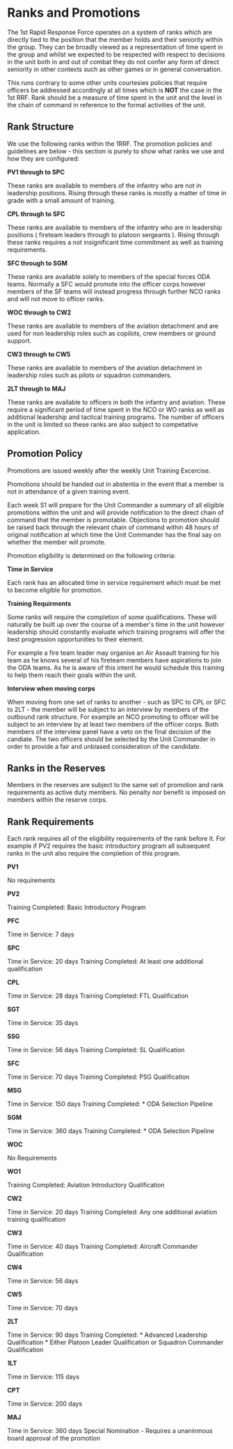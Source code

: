 Ranks and Promotions
======================

The 1st Rapid Response Force operates on a system of ranks which are directly tied to the position that the member holds and their seniority within the group. They can be broadly viewed as a representation of time spent in the group and whilst we expected to be respected with respect to decisions in the unit both in and out of combat they do not confer any form of direct seniority in other contexts such as other games or in general conversation.

This runs contrary to some other units courtesies policies that require officers be addressed accordingly at all times which is **NOT** the case in the 1st RRF. Rank should be a measure of time spent in the unit and the level in the chain of command in reference to the formal activities of the unit.

Rank Structure
---------------

We use the following ranks within the 1RRF. The promotion policies and guidelines are below - this section is purely to show what ranks we use and how they are configured:

**PV1 through to SPC**

These ranks are available to members of the infantry who are not in leadership positions. Rising through these ranks is mostly a matter of time in grade with a small amount of training.

**CPL through to SFC**

These ranks are available to members of the infantry who are in leadership positions ( fireteam leaders through to platoon sergeants ). Rising through these ranks requires a not insignificant time commitment as well as training requirements.

**SFC through to SGM**

These ranks are available solely to members of the special forces ODA teams. Normally a SFC would promote into the officer corps however members of the SF teams will instead progress through further NCO ranks and will not move to officer ranks.

**WOC through to CW2**

These ranks are available to members of the aviation detachment and are used for non leadership roles such as copilots, crew members or ground support.

**CW3 through to CW5**

These ranks are available to members of the aviation detachment in leadership roles such as pilots or squadron commanders.

**2LT through to MAJ**

These ranks are available to officers in both the infantry and aviation. These require a significant period of time spent in the NCO or WO ranks as well as additional leadership and tactical training programs. The number of officers in the unit is limited so these ranks are also subject to competative application.

Promotion Policy
-----------------

Promotions are issued weekly after the weekly Unit Training Excercise.

Promotions should be handed out in abstentia in the event that a member is not in attendance of a given training event.

Each week S1 will prepare for the Unit Commander a summary of all eligible promotions within the unit and will provide notification to the direct chain of command that the member is promotable. Objections to promotion should be raised back through the relevant chain of command within 48 hours of original notification at which time the Unit Commander has the final say on whether the member will promote.

Promotion eligibility is determined on the following criteria:

**Time in Service**

Each rank has an allocated time in service requirement which must be met to become eligible for promotion.

**Training Requirments**

Some ranks will require the completion of some qualifications. These will naturally be built up over the course of a member's time in the unit however leadership should constantly evaluate which training programs will offer the best progression opportunities to their element. 

For example a fire team leader may organise an Air Assault training for his team as he knows several of his fireteam members have aspirations to join the ODA teams. As he is aware of this intent he would schedule this training to help them reach their goals within the unit.

**Interview when moving corps**

When moving from one set of ranks to another - such as SPC to CPL or SFC to 2LT - the member will be subject to an interview by members of the outbound rank structure. For example an NCO promoting to officer will be subject to an interview by at least two members of the officer corps. Both members of the interview panel have a veto on the final decision of the candiate. The two officers should be selected by the Unit Commander in order to provide a fair and unbiased consideration of the candidate.

Ranks in the Reserves
---------------------------

Members in the reserves are subject to the same set of promotion and rank requirements as active duty members. No penalty nor benefit is imposed on members within the reserve corps.

Rank Requirements
------------------

Each rank requires all of the eligibility requirements of the rank before it. For example if PV2 requires the basic introductory program all subsequent ranks in the unit also require the completion of this program.

**PV1**

No requirements

**PV2**

Training Completed: Basic Introductory Program

**PFC**

Time in Service: 7 days

**SPC**

Time in Service: 20 days
Training Completed: At least one additional qualification

**CPL**

Time in Service: 28 days
Training Completed: FTL Qualification

**SGT**

Time in Service: 35 days

**SSG**

Time in Service: 56 days
Training Completed: SL Qualification

**SFC**

Time in Service: 70 days
Training Completed: PSG Qualification

**MSG**

Time in Service: 150 days
Training Completed: 
	* ODA Selection Pipeline

**SGM**

Time in Service: 360 days
Training Completed: 
	* ODA Selection Pipeline

**WOC**

No Requirements

**WO1**

Training Completed: Aviation Introductory Qualification

**CW2**

Time in Service: 20 days
Training Completed: Any one additional aviation training qualification

**CW3**

Time in Service: 40 days
Training Completed: Aircraft Commander Qualification

**CW4**

Time in Service: 56 days

**CW5**

Time in Service: 70 days

**2LT**

Time in Service: 90 days
Training Completed:
	* Advanced Leadership Qualification
	* Either Platoon Leader Qualification or Squadron Commander Qualification

**1LT**

Time in Service: 115 days

**CPT**

Time in Service: 200 days

**MAJ**

Time in Service: 360 days
Special Nomination - Requires a unaninmous board approval of the promotion

